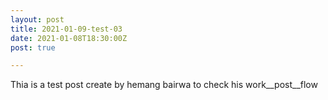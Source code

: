```yaml
---
layout: post
title: 2021-01-09-test-03
date: 2021-01-08T18:30:00Z
post: true

---
```

Thia is a test post create by hemang bairwa to check his work__post__flow